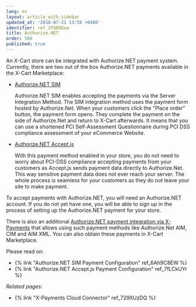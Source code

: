 ```yaml
---
lang: en
layout: article_with_sidebar
updated_at: '2018-07-21 13:58 +0400'
identifier: ref_3fG0OGvw
title: Authorize.NET
order: 500
published: true
---
```

An X-Cart store can be integrated with Authorize.NET payment system. Currently, there are two out of the box Authorize.NET payments available in the X-Cart Marketplace:

* [Authorize.NET SIM](https://market.x-cart.com/addons/authorize-net-sim.html "Authorize.NET")
  
  Authorize.NET SIM enables accepting the payments via the Server Integration Method. The SIM integration method uses the payment form hosted by Authorize.Net. When your customers click the "Place order" button, the payment form opens. They complete the payment on the side of Authorize.Net and return to X-Cart afterwards. It means that you can use a shortened PCI Self-Assessment Questionnaire during PCI DSS compliance assessment of your eCommerce Website.
  
* [Authorize.NET Accept.js](https://market.x-cart.com/addons/authorize-net-accept-js.html "Authorize.NET")
  
  With this payment method enabled in your store, you do not need to worry about PCI-DSS compliance accepting payments from your customers as Accept.js sends payment data directly to Authorize.Net. This way sensitive payment data does not ever reach your server. The whole process is seamless for your customers as they do not leave your site to make payment.

To accept payments with Authorize.NET, you will need an Authorize.NET account. If you do not yet have one, you will be able to sign up in the process of setting up the Authorize.NET payment for your store.

There is also an additional [Authorize.NET payment integration via X-Payments](https://market.x-cart.com/addons/x-payments-cloud.html "Authorize.NET") that allows using such payment methods like Authorize.Net AIM, CIM and AIM XML. You can also obtain these payments in X-Cart Marketplace.

Please read on:

* {% link "Authorize.NET SIM Payment Configuration" ref_6Ah9C8EW %}
* {% link "Authorize.NET Accept.js Payment Configuration" ref_7fLCkUYr %}

_Related pages:_

* {% link "X-Payments Cloud Connector" ref_729XUzDQ %}
